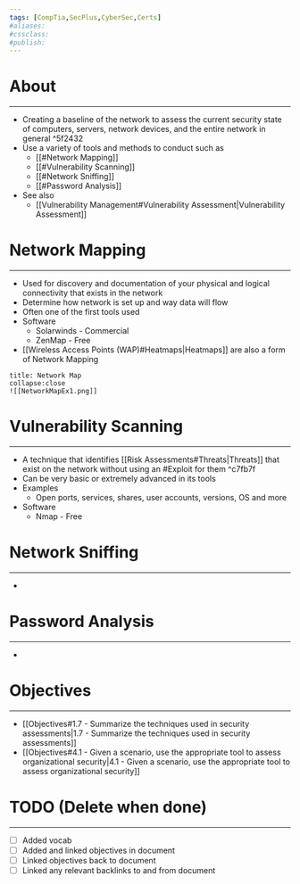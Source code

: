 ```yaml
---
tags: [CompTia,SecPlus,CyberSec,Certs]
#aliases:
#cssclass:
#publish:
---
```


# About
---
- Creating a baseline of the network to assess the current security state of computers, servers, network devices, and the entire network in general ^5f2432
- Use a variety of tools and methods to conduct such as
	- [[#Network Mapping]]
	- [[#Vulnerability Scanning]]
	- [[#Network Sniffing]]
	- [[#Password Analysis]]
- See also
	- [[Vulnerability Management#Vulnerability Assessment|Vulnerability Assessment]]

# Network Mapping
---
- Used for discovery and documentation of your physical and logical connectivity that exists in the network
- Determine how network is set up and way data will flow
- Often one of the first tools used
- Software
	- Solarwinds - Commercial
	- ZenMap - Free
- [[Wireless Access Points (WAP)#Heatmaps|Heatmaps]] are also a form of Network Mapping

```ad-example
title: Network Map
collapse:close
![[NetworkMapEx1.png]]
```

# Vulnerability Scanning
---
- A technique that identifies [[Risk Assessments#Threats|Threats]] that exist on the network without using an #Exploit for them ^c7fb7f
- Can be very basic or extremely advanced in its tools
- Examples
	- Open ports, services, shares, user accounts, versions, OS and more
- Software
	- Nmap - Free

# Network Sniffing
---
-
# Password Analysis
---
-

# Objectives
---
- [[Objectives#1.7 - Summarize the techniques used in security assessments|1.7 - Summarize the techniques used in security assessments]]
- [[Objectives#4.1 - Given a scenario, use the appropriate tool to assess organizational security|4.1 - Given a scenario, use the appropriate tool to assess organizational security]]

# TODO (Delete when done)
---
- [ ] Added vocab
- [ ] Added and linked objectives in document
- [ ] Linked objectives back to document
- [ ] Linked any relevant backlinks to and from document